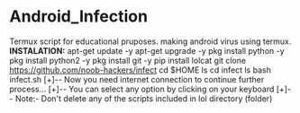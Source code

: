 # Android_Infection
Termux script for educational pruposes.
making android virus using termux.
**INSTALATION:**
apt-get update -y
apt-get upgrade -y
pkg install python -y
pkg install python2 -y
pkg install git -y
pip install lolcat
git clone https://github.com/noob-hackers/infect
cd $HOME
ls
cd infect
ls
bash infect.sh
[+]-- Now you need internet connection to continue further process...
[+]-- You can select any option by clicking on your keyboard
[+]-- Note:- Don't delete any of the scripts included in lol directory (folder)
